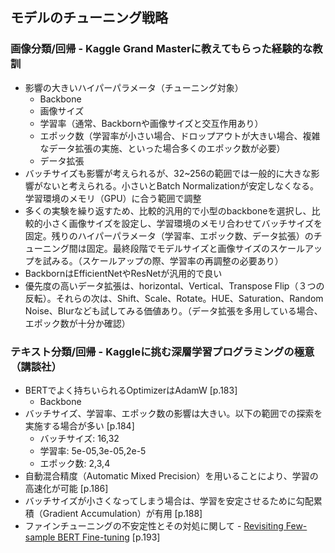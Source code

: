## モデルのチューニング戦略

### 画像分類/回帰 - Kaggle Grand Masterに教えてもらった経験的な教訓
- 影響の大きいハイパーパラメータ（チューニング対象）
    - Backbone
    - 画像サイズ
    - 学習率（通常、Backbornや画像サイズと交互作用あり）
    - エポック数（学習率が小さい場合、ドロップアウトが大きい場合、複雑なデータ拡張の実施、といった場合多くのエポック数が必要）
    - データ拡張
- バッチサイズも影響が考えられるが、32~256の範囲では一般的に大きな影響がないと考えられる。小さいとBatch Normalizationが安定しなくなる。学習環境のメモリ（GPU）に合う範囲で調整
- 多くの実験を繰り返すため、比較的汎用的で小型のbackboneを選択し、比較的小さく画像サイズを設定し、学習環境のメモリ合わせてバッチサイズを固定。残りのハイパーパラメータ（学習率、エポック数、データ拡張）のチューニング間は固定。最終段階でモデルサイズと画像サイズのスケールアップを試みる。（スケールアップの際、学習率の再調整の必要あり）
- BackbornはEfficientNetやResNetが汎用的で良い
- 優先度の高いデータ拡張は、horizontal、Vertical、Transpose Flip（３つの反転）。それらの次は、Shift、Scale、Rotate。HUE、Saturation、Random Noise、Blurなども試してみる価値あり。（データ拡張を多用している場合、エポック数が十分か確認）

### テキスト分類/回帰 - Kaggleに挑む深層学習プログラミングの極意（講談社）
- BERTでよく持ちいられるOptimizerはAdamW [p.183]
    - Backbone
- バッチサイズ、学習率、エポック数の影響は大きい。以下の範囲での探索を実施する場合が多い [p.184]
    - バッチサイズ: 16,32
    - 学習率: 5e-05,3e-05,2e-5
    - エポック数: 2,3,4
- 自動混合精度（Automatic Mixed Precision）を用いることにより、学習の高速化が可能 [p.186]
- バッチサイズが小さくなってしまう場合は、学習を安定させるために勾配累積（Gradient Accumulation）が有用 [p.188]
- ファインチューニングの不安定性とその対処に関して - [Revisiting Few-sample BERT Fine-tuning](https://arxiv.org/abs/2006.05987) [p.193]


